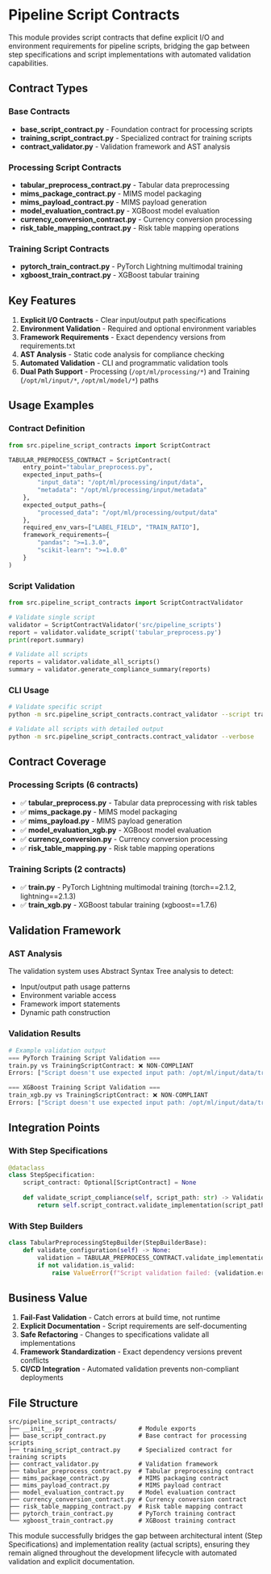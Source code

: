 # Pipeline Script Contracts

This module provides script contracts that define explicit I/O and environment requirements for pipeline scripts, bridging the gap between step specifications and script implementations with automated validation capabilities.

## Contract Types

### Base Contracts
- **base_script_contract.py** - Foundation contract for processing scripts
- **training_script_contract.py** - Specialized contract for training scripts
- **contract_validator.py** - Validation framework and AST analysis

### Processing Script Contracts
- **tabular_preprocess_contract.py** - Tabular data preprocessing
- **mims_package_contract.py** - MIMS model packaging
- **mims_payload_contract.py** - MIMS payload generation
- **model_evaluation_contract.py** - XGBoost model evaluation
- **currency_conversion_contract.py** - Currency conversion processing
- **risk_table_mapping_contract.py** - Risk table mapping operations

### Training Script Contracts
- **pytorch_train_contract.py** - PyTorch Lightning multimodal training
- **xgboost_train_contract.py** - XGBoost tabular training

## Key Features

1. **Explicit I/O Contracts** - Clear input/output path specifications
2. **Environment Validation** - Required and optional environment variables
3. **Framework Requirements** - Exact dependency versions from requirements.txt
4. **AST Analysis** - Static code analysis for compliance checking
5. **Automated Validation** - CLI and programmatic validation tools
6. **Dual Path Support** - Processing (`/opt/ml/processing/*`) and Training (`/opt/ml/input/*`, `/opt/ml/model/*`) paths

## Usage Examples

### Contract Definition
```python
from src.pipeline_script_contracts import ScriptContract

TABULAR_PREPROCESS_CONTRACT = ScriptContract(
    entry_point="tabular_preprocess.py",
    expected_input_paths={
        "input_data": "/opt/ml/processing/input/data",
        "metadata": "/opt/ml/processing/input/metadata"
    },
    expected_output_paths={
        "processed_data": "/opt/ml/processing/output/data"
    },
    required_env_vars=["LABEL_FIELD", "TRAIN_RATIO"],
    framework_requirements={
        "pandas": ">=1.3.0",
        "scikit-learn": ">=1.0.0"
    }
)
```

### Script Validation
```python
from src.pipeline_script_contracts import ScriptContractValidator

# Validate single script
validator = ScriptContractValidator('src/pipeline_scripts')
report = validator.validate_script('tabular_preprocess.py')
print(report.summary)

# Validate all scripts
reports = validator.validate_all_scripts()
summary = validator.generate_compliance_summary(reports)
```

### CLI Usage
```bash
# Validate specific script
python -m src.pipeline_script_contracts.contract_validator --script train.py

# Validate all scripts with detailed output
python -m src.pipeline_script_contracts.contract_validator --verbose
```

## Contract Coverage

### Processing Scripts (6 contracts)
- ✅ **tabular_preprocess.py** - Tabular data preprocessing with risk tables
- ✅ **mims_package.py** - MIMS model packaging 
- ✅ **mims_payload.py** - MIMS payload generation
- ✅ **model_evaluation_xgb.py** - XGBoost model evaluation
- ✅ **currency_conversion.py** - Currency conversion processing
- ✅ **risk_table_mapping.py** - Risk table mapping operations

### Training Scripts (2 contracts)
- ✅ **train.py** - PyTorch Lightning multimodal training (torch==2.1.2, lightning==2.1.3)
- ✅ **train_xgb.py** - XGBoost tabular training (xgboost==1.7.6)

## Validation Framework

### AST Analysis
The validation system uses Abstract Syntax Tree analysis to detect:
- Input/output path usage patterns
- Environment variable access
- Framework import statements
- Dynamic path construction

### Validation Results
```python
# Example validation output
=== PyTorch Training Script Validation ===
train.py vs TrainingScriptContract: ❌ NON-COMPLIANT
Errors: ["Script doesn't use expected input path: /opt/ml/input/data/train"]

=== XGBoost Training Script Validation ===  
train_xgb.py vs TrainingScriptContract: ❌ NON-COMPLIANT
Errors: ["Script doesn't use expected input path: /opt/ml/input/data/train"]
```

## Integration Points

### With Step Specifications
```python
@dataclass
class StepSpecification:
    script_contract: Optional[ScriptContract] = None
    
    def validate_script_compliance(self, script_path: str) -> ValidationResult:
        return self.script_contract.validate_implementation(script_path)
```

### With Step Builders
```python
class TabularPreprocessingStepBuilder(StepBuilderBase):
    def validate_configuration(self) -> None:
        validation = TABULAR_PREPROCESS_CONTRACT.validate_implementation(script_path)
        if not validation.is_valid:
            raise ValueError(f"Script validation failed: {validation.errors}")
```

## Business Value

1. **Fail-Fast Validation** - Catch errors at build time, not runtime
2. **Explicit Documentation** - Script requirements are self-documenting
3. **Safe Refactoring** - Changes to specifications validate all implementations
4. **Framework Standardization** - Exact dependency versions prevent conflicts
5. **CI/CD Integration** - Automated validation prevents non-compliant deployments

## File Structure

```
src/pipeline_script_contracts/
├── __init__.py                     # Module exports
├── base_script_contract.py         # Base contract for processing scripts
├── training_script_contract.py     # Specialized contract for training scripts
├── contract_validator.py           # Validation framework
├── tabular_preprocess_contract.py  # Tabular preprocessing contract
├── mims_package_contract.py        # MIMS packaging contract
├── mims_payload_contract.py        # MIMS payload contract
├── model_evaluation_contract.py    # Model evaluation contract
├── currency_conversion_contract.py # Currency conversion contract
├── risk_table_mapping_contract.py  # Risk table mapping contract
├── pytorch_train_contract.py       # PyTorch training contract
└── xgboost_train_contract.py       # XGBoost training contract
```

This module successfully bridges the gap between architectural intent (Step Specifications) and implementation reality (actual scripts), ensuring they remain aligned throughout the development lifecycle with automated validation and explicit documentation.
